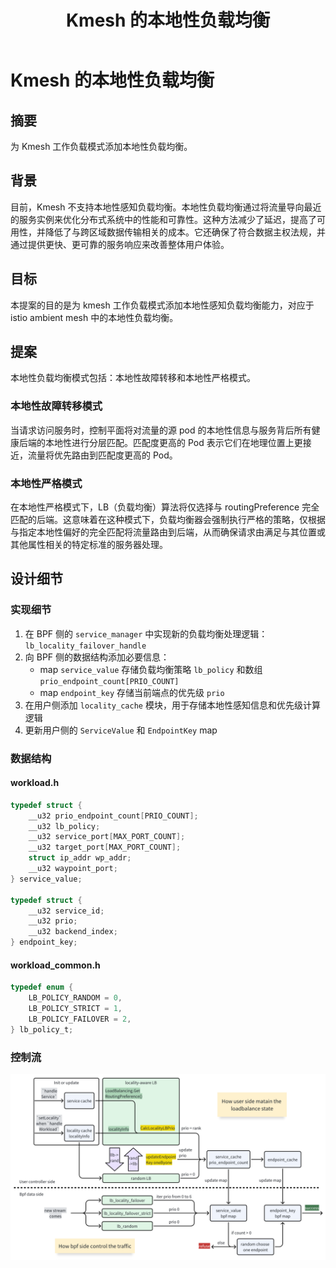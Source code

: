 ﻿---
title: Kmesh 的本地性负载均衡
authors:
- "@derekwin"
reviewers:
- "@kwb0523"
- "@hzxuzhonghu"
approvers:
- "@robot"
- TBD

creation-date: 2024-06-07
---

# Kmesh 的本地性负载均衡

## 摘要

为 Kmesh 工作负载模式添加本地性负载均衡。

## 背景

目前，Kmesh 不支持本地性感知负载均衡。本地性负载均衡通过将流量导向最近的服务实例来优化分布式系统中的性能和可靠性。这种方法减少了延迟，提高了可用性，并降低了与跨区域数据传输相关的成本。它还确保了符合数据主权法规，并通过提供更快、更可靠的服务响应来改善整体用户体验。

## 目标

本提案的目的是为 kmesh 工作负载模式添加本地性感知负载均衡能力，对应于 istio ambient mesh 中的本地性负载均衡。

## 提案

本地性负载均衡模式包括：本地性故障转移和本地性严格模式。

### 本地性故障转移模式

当请求访问服务时，控制平面将对流量的源 pod 的本地性信息与服务背后所有健康后端的本地性进行分层匹配。匹配度更高的 Pod 表示它们在地理位置上更接近，流量将优先路由到匹配度更高的 Pod。

### 本地性严格模式

在本地性严格模式下，LB（负载均衡）算法将仅选择与 routingPreference 完全匹配的后端。这意味着在这种模式下，负载均衡器会强制执行严格的策略，仅根据与指定本地性偏好的完全匹配将流量路由到后端，从而确保请求由满足与其位置或其他属性相关的特定标准的服务器处理。

## 设计细节

### 实现细节

1. 在 BPF 侧的 `service_manager` 中实现新的负载均衡处理逻辑：`lb_locality_failover_handle`
2. 向 BPF 侧的数据结构添加必要信息：
   - map `service_value` 存储负载均衡策略 `lb_policy` 和数组 `prio_endpoint_count[PRIO_COUNT]`
   - map `endpoint_key` 存储当前端点的优先级 `prio`
3. 在用户侧添加 `locality_cache` 模块，用于存储本地性感知信息和优先级计算逻辑
4. 更新用户侧的 `ServiceValue` 和 `EndpointKey` map

### 数据结构

#### workload.h

```c
typedef struct {
    __u32 prio_endpoint_count[PRIO_COUNT];
    __u32 lb_policy;
    __u32 service_port[MAX_PORT_COUNT];
    __u32 target_port[MAX_PORT_COUNT];
    struct ip_addr wp_addr;
    __u32 waypoint_port;
} service_value;

typedef struct {
    __u32 service_id;
    __u32 prio;
    __u32 backend_index;
} endpoint_key;
```

#### workload_common.h

```c
typedef enum {
    LB_POLICY_RANDOM = 0,
    LB_POLICY_STRICT = 1,
    LB_POLICY_FAILOVER = 2,
} lb_policy_t;
```

### 控制流

![locality_lb](pics/locality_lb.svg)

